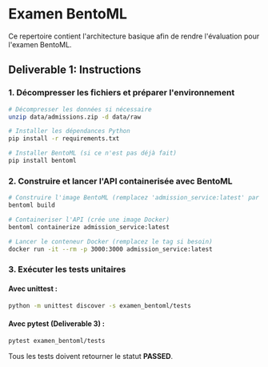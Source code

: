 # Examen BentoML

Ce repertoire contient l'architecture basique afin de rendre l'évaluation pour l'examen BentoML.

## Deliverable 1: Instructions

### 1. Décompresser les fichiers et préparer l'environnement

```bash
# Décompresser les données si nécessaire
unzip data/admissions.zip -d data/raw

# Installer les dépendances Python
pip install -r requirements.txt

# Installer BentoML (si ce n'est pas déjà fait)
pip install bentoml
```

### 2. Construire et lancer l'API containerisée avec BentoML

```bash
# Construire l'image BentoML (remplacez 'admission_service:latest' par le nom de votre service si besoin)
bentoml build

# Containeriser l'API (crée une image Docker)
bentoml containerize admission_service:latest

# Lancer le conteneur Docker (remplacez le tag si besoin)
docker run -it --rm -p 3000:3000 admission_service:latest
```

### 3. Exécuter les tests unitaires

#### Avec unittest :
```bash
python -m unittest discover -s examen_bentoml/tests
```

#### Avec pytest (Deliverable 3) :
```bash
pytest examen_bentoml/tests
```

Tous les tests doivent retourner le statut **PASSED**.